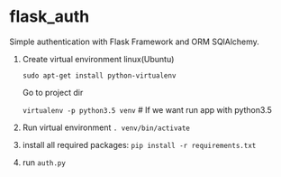 # flask_auth
Simple authentication with Flask Framework and ORM SQlAlchemy.

1. Create virtual environment
   linux(Ubuntu)
   
   `sudo apt-get install python-virtualenv`
   
   Go to project dir
   
   `virtualenv -p python3.5 venv`             # If we want run app with python3.5
   
2. Run virtual environment
   `. venv/bin/activate`
   
3. install all required packages:
    `pip install -r requirements.txt`
    
4. run `auth.py`
